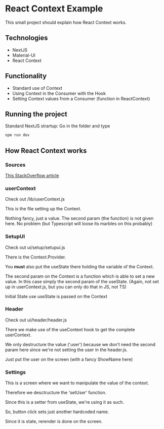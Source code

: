 # React Context Example

This small project should explain how React Context works.

## Technologies

- NextJS
- Material-UI
- React Context

## Functionality

- Standard use of Context
- Using Context in the Consumer with the Hook
- Setting Context values from a Consumer (function in ReactContext)

## Running the project

Standard NextJS strartup:
Go in the folder and type

```bash
npm run dev
```

## How React Context works

### Sources
[This StackOverflow article](https://stackoverflow.com/questions/50502664/how-to-update-the-context-value-in-provider-from-the-consumer/50502829)

### userContext
Check out /lib/userContext.js

This is the file setting up the Context.

Nothing fancy, just a value. The second param 
(the function) is not given here. 
No problem (but Typescript will loose its marbles on this probably)

### SetupUI

Check out ui/setup/setupui.js

There is the Context.Provider.

You **must** also put the useState there holding the variable of the Context.

The second param on the Context is a function which is able to set a new value. 
In this case simply the second param of the useState.
(Again, not set up in userContext.js, but you can only do that in JS, not TS)

Initial State use useState is passed on the Context

### Header
Check out ui/header/header.js

There we make use of the useContext hook to get 
the complete userContext. 

We only destructure the value ('user') because we 
don't need the second param here since we're not
setting the user in the header.js.

Just put the user on the screen 
(with a fancy ShowName here)

### Settings
This is a screen where we want to manipulate the
value of the context. 

Therefore we desctructure the 'setUser' function.

Since this is a setter from useState, we're using
it as such. 

So, button click sets just another hardcoded
name. 

Since it is state, rerender is done on the screen.


